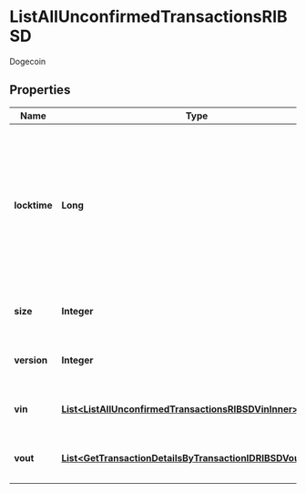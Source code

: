 

# ListAllUnconfirmedTransactionsRIBSD

Dogecoin

## Properties

| Name | Type | Description | Notes |
|------------ | ------------- | ------------- | -------------|
|**locktime** | **Long** | Represents the locktime on the transaction on the specific blockchain, i.e. the blockheight at which the transaction is valid. |  |
|**size** | **Integer** | Represents the total size of this transaction. |  |
|**version** | **Integer** | Defines the version of the transaction. |  |
|**vin** | [**List&lt;ListAllUnconfirmedTransactionsRIBSDVinInner&gt;**](ListAllUnconfirmedTransactionsRIBSDVinInner.md) | Represents the transaction inputs. |  |
|**vout** | [**List&lt;GetTransactionDetailsByTransactionIDRIBSDVoutInner&gt;**](GetTransactionDetailsByTransactionIDRIBSDVoutInner.md) | Represents the transaction outputs. |  |



